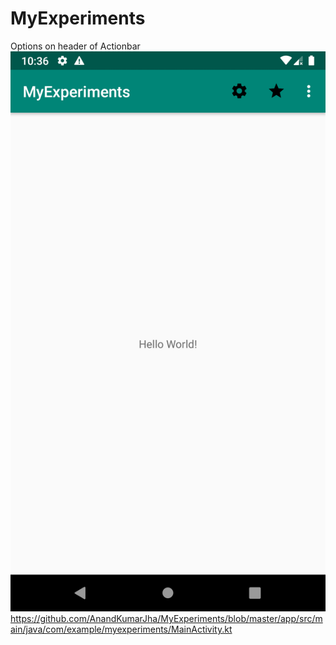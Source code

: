 # MyExperiments

Options on header of Actionbar
![alt text](https://github.com/AnandKumarJha/MyExperiments/blob/master/Screenshot_1576861610.png)
https://github.com/AnandKumarJha/MyExperiments/blob/master/app/src/main/java/com/example/myexperiments/MainActivity.kt

